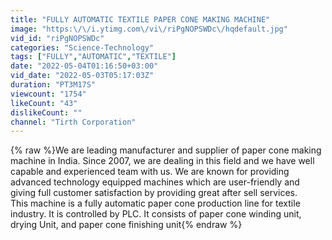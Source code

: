 ```yaml
---
title: "FULLY AUTOMATIC TEXTILE PAPER CONE MAKING MACHINE"
image: "https:\/\/i.ytimg.com\/vi\/riPgNOPSWDc\/hqdefault.jpg"
vid_id: "riPgNOPSWDc"
categories: "Science-Technology"
tags: ["FULLY","AUTOMATIC","TEXTILE"]
date: "2022-05-04T01:16:50+03:00"
vid_date: "2022-05-03T05:17:03Z"
duration: "PT3M17S"
viewcount: "1754"
likeCount: "43"
dislikeCount: ""
channel: "Tirth Corporation"
---
```

{% raw %}We are leading manufacturer and supplier of paper cone making machine in India. Since 2007, we are dealing in this field and we have well capable and experienced team with us. We are known for providing advanced technology equipped machines which are user-friendly and giving full customer satisfaction by providing great after sell services.<br />This machine is a fully automatic paper cone production line for textile industry. It is controlled by PLC. It consists of paper cone winding unit, drying Unit, and paper cone finishing unit{% endraw %}
